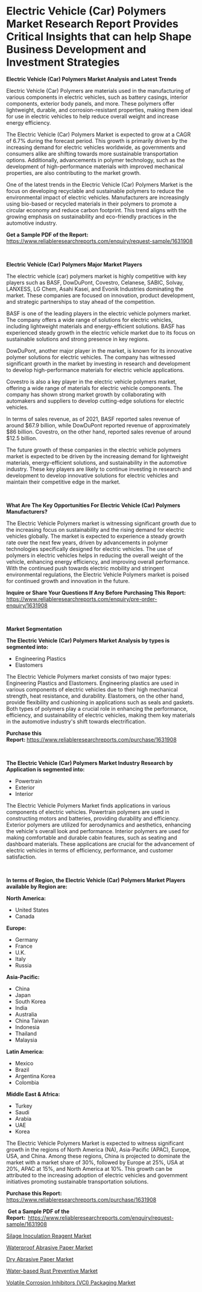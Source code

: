 <p><h1>Electric Vehicle (Car) Polymers Market Research Report Provides Critical Insights that can help Shape Business Development and Investment Strategies</h1></p><p><strong>Electric Vehicle (Car) Polymers Market Analysis and Latest Trends</strong></p>
<p><p>Electric Vehicle (Car) Polymers are materials used in the manufacturing of various components in electric vehicles, such as battery casings, interior components, exterior body panels, and more. These polymers offer lightweight, durable, and corrosion-resistant properties, making them ideal for use in electric vehicles to help reduce overall weight and increase energy efficiency.</p><p>The Electric Vehicle (Car) Polymers Market is expected to grow at a CAGR of 6.7% during the forecast period. This growth is primarily driven by the increasing demand for electric vehicles worldwide, as governments and consumers alike are shifting towards more sustainable transportation options. Additionally, advancements in polymer technology, such as the development of high-performance materials with improved mechanical properties, are also contributing to the market growth.</p><p>One of the latest trends in the Electric Vehicle (Car) Polymers Market is the focus on developing recyclable and sustainable polymers to reduce the environmental impact of electric vehicles. Manufacturers are increasingly using bio-based or recycled materials in their polymers to promote a circular economy and reduce carbon footprint. This trend aligns with the growing emphasis on sustainability and eco-friendly practices in the automotive industry.</p></p>
<p><strong>Get a Sample PDF of the Report:&nbsp;</strong> <a href="https://www.reliableresearchreports.com/enquiry/request-sample/1631908">https://www.reliableresearchreports.com/enquiry/request-sample/1631908</a></p>
<p>&nbsp;</p>
<p><strong>Electric Vehicle (Car) Polymers Major Market Players</strong></p>
<p><p>The electric vehicle (car) polymers market is highly competitive with key players such as BASF, DowDuPont, Covestro, Celanese, SABIC, Solvay, LANXESS, LG Chem, Asahi Kasei, and Evonik Industries dominating the market. These companies are focused on innovation, product development, and strategic partnerships to stay ahead of the competition.</p><p>BASF is one of the leading players in the electric vehicle polymers market. The company offers a wide range of solutions for electric vehicles, including lightweight materials and energy-efficient solutions. BASF has experienced steady growth in the electric vehicle market due to its focus on sustainable solutions and strong presence in key regions.</p><p>DowDuPont, another major player in the market, is known for its innovative polymer solutions for electric vehicles. The company has witnessed significant growth in the market by investing in research and development to develop high-performance materials for electric vehicle applications.</p><p>Covestro is also a key player in the electric vehicle polymers market, offering a wide range of materials for electric vehicle components. The company has shown strong market growth by collaborating with automakers and suppliers to develop cutting-edge solutions for electric vehicles.</p><p>In terms of sales revenue, as of 2021, BASF reported sales revenue of around $67.9 billion, while DowDuPont reported revenue of approximately $86 billion. Covestro, on the other hand, reported sales revenue of around $12.5 billion.</p><p>The future growth of these companies in the electric vehicle polymers market is expected to be driven by the increasing demand for lightweight materials, energy-efficient solutions, and sustainability in the automotive industry. These key players are likely to continue investing in research and development to develop innovative solutions for electric vehicles and maintain their competitive edge in the market.</p></p>
<p>&nbsp;</p>
<p><strong>What Are The Key Opportunities For Electric Vehicle (Car) Polymers Manufacturers?</strong></p>
<p><p>The Electric Vehicle Polymers market is witnessing significant growth due to the increasing focus on sustainability and the rising demand for electric vehicles globally. The market is expected to experience a steady growth rate over the next few years, driven by advancements in polymer technologies specifically designed for electric vehicles. The use of polymers in electric vehicles helps in reducing the overall weight of the vehicle, enhancing energy efficiency, and improving overall performance. With the continued push towards electric mobility and stringent environmental regulations, the Electric Vehicle Polymers market is poised for continued growth and innovation in the future.</p></p>
<p><strong>Inquire or Share Your Questions If Any Before Purchasing This Report:</strong> <a href="https://www.reliableresearchreports.com/enquiry/pre-order-enquiry/1631908">https://www.reliableresearchreports.com/enquiry/pre-order-enquiry/1631908</a></p>
<p>&nbsp;</p>
<p><strong>Market Segmentation</strong></p>
<p><strong>The Electric Vehicle (Car) Polymers Market Analysis by types is segmented into:</strong></p>
<p><ul><li>Engineering Plastics</li><li>Elastomers</li></ul></p>
<p><p>The Electric Vehicle Polymers market consists of two major types: Engineering Plastics and Elastomers. Engineering plastics are used in various components of electric vehicles due to their high mechanical strength, heat resistance, and durability. Elastomers, on the other hand, provide flexibility and cushioning in applications such as seals and gaskets. Both types of polymers play a crucial role in enhancing the performance, efficiency, and sustainability of electric vehicles, making them key materials in the automotive industry's shift towards electrification.</p></p>
<p><strong>Purchase this Report:&nbsp;</strong><a href="https://www.reliableresearchreports.com/purchase/1631908">https://www.reliableresearchreports.com/purchase/1631908</a></p>
<p>&nbsp;</p>
<p><strong>The Electric Vehicle (Car) Polymers Market Industry Research by Application is segmented into:</strong></p>
<p><ul><li>Powertrain</li><li>Exterior</li><li>Interior</li></ul></p>
<p><p>The Electric Vehicle Polymers Market finds applications in various components of electric vehicles. Powertrain polymers are used in constructing motors and batteries, providing durability and efficiency. Exterior polymers are utilized for aerodynamics and aesthetics, enhancing the vehicle's overall look and performance. Interior polymers are used for making comfortable and durable cabin features, such as seating and dashboard materials. These applications are crucial for the advancement of electric vehicles in terms of efficiency, performance, and customer satisfaction.</p></p>
<p>&nbsp;</p>
<p><strong>In terms of Region, the Electric Vehicle (Car) Polymers Market Players available by Region are:</strong></p>
<p>
    <p> <strong> North America: </strong>
        <ul>
            <li>United States</li>
            <li>Canada</li>
        </ul>
        </p> 
    <p> <strong> Europe: </strong>
        <ul>
            <li>Germany</li>
            <li>France</li>
            <li>U.K.</li>
            <li>Italy</li>
            <li>Russia</li>
        </ul>
        </p> 
    <p> <strong> Asia-Pacific: </strong>
        <ul>
            <li>China</li>
            <li>Japan</li>
            <li>South Korea</li>
            <li>India</li>
            <li>Australia</li>
            <li>China Taiwan</li>
            <li>Indonesia</li>
            <li>Thailand</li>
            <li>Malaysia</li>
        </ul>
        </p> 
    <p> <strong> Latin America: </strong>
        <ul>
            <li>Mexico</li>
            <li>Brazil</li>
            <li>Argentina Korea</li>
            <li>Colombia</li>
        </ul>
        </p> 
    <p> <strong> Middle East & Africa: </strong>
        <ul>
            <li>Turkey</li>
            <li>Saudi</li>
            <li>Arabia</li>
            <li>UAE</li>
            <li>Korea</li>
        </ul>
    </p>
    </p>
<p><p>The Electric Vehicle Polymers Market is expected to witness significant growth in the regions of North America (NA), Asia-Pacific (APAC), Europe, USA, and China. Among these regions, China is projected to dominate the market with a market share of 30%, followed by Europe at 25%, USA at 20%, APAC at 15%, and North America at 10%. This growth can be attributed to the increasing adoption of electric vehicles and government initiatives promoting sustainable transportation solutions.</p></p>
<p><strong>Purchase this Report: </strong><a href="https://www.reliableresearchreports.com/purchase/1631908">https://www.reliableresearchreports.com/purchase/1631908</a></p>
<p>&nbsp;<strong>Get a Sample PDF of the Report:&nbsp;&nbsp;</strong><a href="https://www.reliableresearchreports.com/enquiry/request-sample/1631908">https://www.reliableresearchreports.com/enquiry/request-sample/1631908</a></p>
<p><strong></strong></p>
<p><p><a href="https://ivy-potential-64b.notion.site/Silage-Inoculation-Reagent-Market-Analysis-and-Market-Size-Global-Industry-Overview-Market-Segment-55168d522db84704881a88a4c564b275">Silage Inoculation Reagent Market</a></p><p><a href="https://view.publitas.com/reportprime-1/waterproof-abrasive-paper-market-dynamics-2024-2031-also-about-its-market-trends-projections-and-opportunities/">Waterproof Abrasive Paper Market</a></p><p><a href="https://view.publitas.com/reportprime-1/dry-abrasive-paper-market-research-report-forecasted-for-period-from-2024-2031-by-market-type-market-application-and-region/">Dry Abrasive Paper Market</a></p><p><a href="https://nifty-kite-d51.notion.site/Water-based-Rust-Preventive-Market-Size-Growth-Outlook-from-2024-to-2031-projecting-at-Market-s-Tr-218a1af3fdb644afb92c3045bf4cfcf5">Water-based Rust Preventive Market</a></p><p><a href="https://five-trouble-98a.notion.site/Volatile-Corrosion-Inhibitors-VCI-Packaging-Market-Provides-a-Comprehensive-Analysis-Including-a-M-d08e4700b240494bbe53a306305841c8">Volatile Corrosion Inhibitors (VCI) Packaging Market</a></p></p>